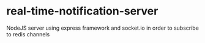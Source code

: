 # real-time-notification-server
NodeJS server using express framework and socket.io in order to subscribe to redis channels
